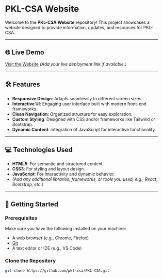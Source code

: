 # PKL-CSA Website

Welcome to the **PKL-CSA Website** repository! This project showcases a website designed to provide information, updates, and resources for PKL-CSA.

---

## 🌐 Live Demo
[Visit the Website](https://your-live-demo-link.com) *(Add your live deployment link if available.)*

---

## 🛠️ Features
- **Responsive Design**: Adapts seamlessly to different screen sizes.
- **Interactive UI**: Engaging user interface built with modern front-end frameworks.
- **Clean Navigation**: Organized structure for easy exploration.
- **Custom Styling**: Designed with CSS and/or frameworks like Tailwind or Bootstrap.
- **Dynamic Content**: Integration of JavaScript for interactive functionality.

---

## 💻 Technologies Used
- **HTML5**: For semantic and structured content.
- **CSS3**: For styling and layout design.
- **JavaScript**: For interactivity and dynamic behavior.
- *(Add any additional libraries, frameworks, or tools you used, e.g., React, Bootstrap, etc.)*

---

## 🚀 Getting Started

### Prerequisites
Make sure you have the following installed on your machine:
- A web browser (e.g., Chrome, Firefox)
- [Git](https://git-scm.com/)
- A text editor or IDE (e.g., VS Code)

### Clone the Repository
```bash
git clone https://github.com/pkl-csa/PKL-CSA.git
